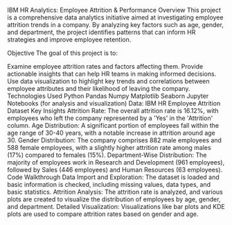 
IBM HR Analytics: Employee Attrition & Performance
Overview
This project is a comprehensive data analytics initiative aimed at investigating employee attrition trends in a company. By analyzing key factors such as age, gender, and department, the project identifies patterns that can inform HR strategies and improve employee retention.

Objective
The goal of this project is to:

Examine employee attrition rates and factors affecting them.
Provide actionable insights that can help HR teams in making informed decisions.
Use data visualization to highlight key trends and correlations between employee attributes and their likelihood of leaving the company.
Technologies Used
Python
Pandas
Numpy
Matplotlib
Seaborn
Jupyter Notebooks (for analysis and visualization)
Data: IBM HR Employee Attrition Dataset
Key Insights
Attrition Rate: The overall attrition rate is 16.12%, with employees who left the company represented by a 'Yes' in the 'Attrition' column.
Age Distribution: A significant portion of employees fall within the age range of 30-40 years, with a notable increase in attrition around age 30.
Gender Distribution: The company comprises 882 male employees and 588 female employees, with a slightly higher attrition rate among males (17%) compared to females (15%).
Department-Wise Distribution: The majority of employees work in Research and Development (961 employees), followed by Sales (446 employees) and Human Resources (63 employees).
Code Walkthrough
Data Import and Exploration: The dataset is loaded and basic information is checked, including missing values, data types, and basic statistics.
Attrition Analysis: The attrition rate is analyzed, and various plots are created to visualize the distribution of employees by age, gender, and department.
Detailed Visualization: Visualizations like bar plots and KDE plots are used to compare attrition rates based on gender and age.

